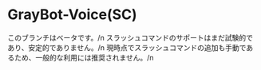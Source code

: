 # GrayBot-Voice(SC)
このブランチはベータです。/n
スラッシュコマンドのサポートはまだ試験的であり、安定的でありません。/n
現時点でスラッシュコマンドの追加も手動であるため、一般的な利用には推奨されません。/n
